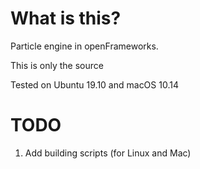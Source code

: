 # What is this?
Particle engine in openFrameworks.

This is only the source

Tested on Ubuntu 19.10 and macOS 10.14

# TODO
1. Add building scripts (for Linux and Mac)
